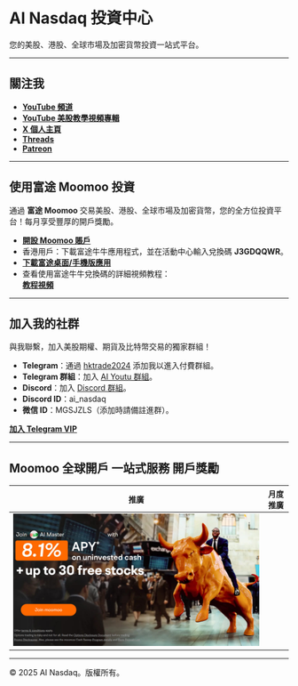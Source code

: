 # AI Nasdaq 投資中心

您的美股、港股、全球市場及加密貨幣投資一站式平台。

---

## 關注我

- **[YouTube 頻道](https://youtube.com/@ai_nasdaq)**
- **[YouTube 美股教學視頻專輯](https://www.youtube.com/watch?v=joI6c7cCx_k&list=PL-YrR5UR53BykxWEIURLDvIEERT0upI4-)**
- **[X 個人主頁](https://x.com/hktrade2022)**
- **[Threads](https://threads.net/@ai_nasdaq)**
- **[Patreon](https://patreon.com/hktrade2022)**

---

## 使用富途 Moomoo 投資

通過 **富途 Moomoo** 交易美股、港股、全球市場及加密貨幣，您的全方位投資平台！每月享受豐厚的開戶獎勵。

- **[開設 Moomoo 賬戶](https://j.moomoo.com/00yLZM)**
- 香港用戶：下載富途牛牛應用程式，並在活動中心輸入兌換碼 **J3GDQQWR**。
- **[下載富途桌面/手機版應用](https://www.futunn.com/en)**
- 查看使用富途牛牛兌換碼的詳細視頻教程：\
  **[教程視頻](J3GDQQWR.mp4)**

---

## 加入我的社群

與我聯繫，加入美股期權、期貨及比特幣交易的獨家群組！

- **Telegram**：通過 [hktrade2024](https://t.me/hktrade2024) 添加我以進入付費群組。
- **Telegram 群組**：加入 [AI Youtu 群組](https://t.me/ai_youtu)。
- **Discord**：加入 [Discord 群組](https://discord.gg/eRmz5GjCHy)。
- **Discord ID**：ai_nasdaq
- **微信 ID**：MGSJZLS（添加時請備註進群）。

**[加入 Telegram VIP ](https://t.me/hktrade2024)**

---

## Moomoo 全球開戶 一站式服務 開戶獎勵

|  推廣 | 月度推廣 |
| --- | --- |
| [![Moomoo Promo](tg1.jpg)](http://j.moomoo.com/00yLZM) |

---

© 2025 AI Nasdaq。版權所有。
